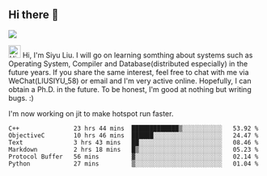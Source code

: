 


<!--
**liusy58/liusy58** is a ✨ _special_ ✨ repository because its `README.md` (this file) appears on your GitHub profile.

Here are some ideas to get you started:

- 🔭 I’m currently working on ...
- 🌱 I’m currently learning ...
- 👯 I’m looking to collaborate on ...
- 🤔 I’m looking for help with ...
- 💬 Ask me about ...
- 📫 How to reach me: ...
- 😄 Pronouns: ...
- ⚡ Fun fact: ...
-->
<!--
![](https://komarev.com/ghpvc/?username=liusy58&color=brightgreen&label=PROFILE+VIEWS)




- 🔭 I’m currently working on my .
- 📫 How to reach me:plz contact me by [email](liusy58@,ail2.sysu.edu.cn) or WeChat(LIUSIYU_58)
- 🏫 I'm an undergraduate in Sun-Yat-sen University majoring in the computer science. Expected to graduate in Spring 2021.
- 👯 I'm now interested in System such as OS, Compiler and Database. 
- 🤔 I’m looking for help with Database System.
-->

## Hi there 👋
![](https://komarev.com/ghpvc/?username=liusy58&color=brightgreen&label=PROFILE+VIEWS)


<img height="25" src='https://qpluspicture.oss-cn-beijing.aliyuncs.com/6LjjQA/Hi.gif' alt='Hi' width="24"/> Hi, I'm Siyu Liu. I will go on learning somthing about systems such as Operating System, Compiler and Database(distributed especially) in the future years. If you share the same interest, feel free to chat with me via WeChat(LIUSIYU_58) or email and I'm very active online. Hopefully, I can obtain a Ph.D. in the future. To be honest, I'm good at nothing but writing bugs. :)
<p></p>

I'm now working on jit to make hotspot run faster.



 <!--START_SECTION:waka-->

```text
C++               23 hrs 44 mins  █████████████▒░░░░░░░░░░░   53.92 %
ObjectiveC        10 hrs 46 mins  ██████░░░░░░░░░░░░░░░░░░░   24.47 %
Text              3 hrs 43 mins   ██░░░░░░░░░░░░░░░░░░░░░░░   08.46 %
Markdown          2 hrs 18 mins   █▒░░░░░░░░░░░░░░░░░░░░░░░   05.23 %
Protocol Buffer   56 mins         ▓░░░░░░░░░░░░░░░░░░░░░░░░   02.14 %
Python            27 mins         ▒░░░░░░░░░░░░░░░░░░░░░░░░   01.04 %
```

<!--END_SECTION:waka-->
